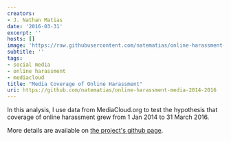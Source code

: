 ```yaml
---
creators:
- J. Nathan Matias
date: '2016-03-31'
excerpt: ''
hosts: []
image: 'https://raw.githubusercontent.com/natematias/online-harassment-media-2014-2016/master/online_harassment_sentences_over_time.png'
subtitle: ''
tags:
- social media
- online harassment
- mediacloud
title: "Media Coverage of Online Harassment"
uri: https://github.com/natematias/online-harassment-media-2014-2016
---
```

In this analysis, I use data from MediaCloud.org to test the hypothesis that coverage of online harassment grew from 1 Jan 2014 to 31 March 2016.

More details are available on <a href="https://github.com/natematias/online-harassment-media-2014-2016">the project's github page</a>.
